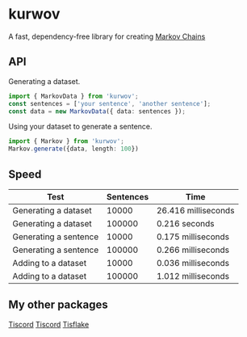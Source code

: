 # kurwov
A fast, dependency-free library for creating [Markov Chains](https://en.wikipedia.org/wiki/Markov_chain)

## API
Generating a dataset.
```ts
import { MarkovData } from 'kurwov';
const sentences = ['your sentence', 'another sentence'];
const data = new MarkovData({ data: sentences });
```

Using your dataset to generate a sentence.
```ts
import { Markov } from 'kurwov';
Markov.generate({data, length: 100})
```

## Speed
Test | Sentences | Time
--- | --- | ---
Generating a dataset | 10000 | 26.416 milliseconds
Generating a dataset | 100000 | 0.216 seconds
Generating a sentence | 10000 | 0.175 milliseconds
Generating a sentence | 100000 | 0.266 milliseconds
Adding to a dataset | 10000 | 0.036 milliseconds
Adding to a dataset | 100000 | 1.012 milliseconds

## My other packages
[Tiscord](https://npmjs.com/package/tiscord)
[Tiscord](https://npmjs.com/package/tisbench)
[Tisflake](https://npmjs.com/package/tisflake)
